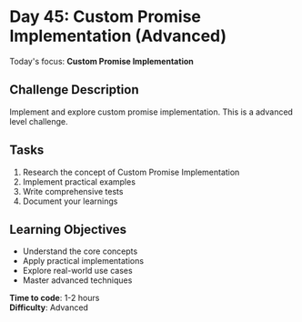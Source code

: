 # Day 45: Custom Promise Implementation (Advanced)

Today's focus: **Custom Promise Implementation**

## Challenge Description
Implement and explore custom promise implementation. This is a advanced level challenge.

## Tasks
1. Research the concept of Custom Promise Implementation
2. Implement practical examples
3. Write comprehensive tests
4. Document your learnings

## Learning Objectives
- Understand the core concepts
- Apply practical implementations
- Explore real-world use cases
- Master advanced techniques

**Time to code**: 1-2 hours  
**Difficulty**: Advanced